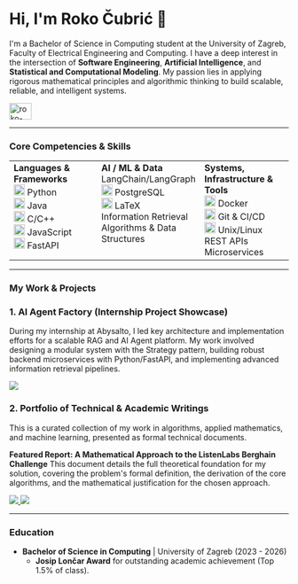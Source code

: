 # Hi, I'm Roko Čubrić 👋

I'm a Bachelor of Science in Computing student at the University of Zagreb, Faculty of Electrical Engineering and Computing. I have a deep interest in the intersection of **Software Engineering**, **Artificial Intelligence**, and **Statistical and Computational Modeling**. My passion lies in applying rigorous mathematical principles and algorithmic thinking to build scalable, reliable, and intelligent systems.

<p align="left">
  <a href="https://linkedin.com/in/roko-cubric" target="blank"><img align="center" src="https://raw.githubusercontent.com/rahuldkjain/github-profile-readme-generator/master/src/images/icons/Social/linked-in-alt.svg"  alt="roko-cubric" height="30" width="40" /></a>
</p>

---

### Core Competencies & Skills

<table>
  <tr>
    <td valign="top" width="33%">
      <strong>Languages & Frameworks</strong><br>
      <img src="https://cdn.jsdelivr.net/gh/devicons/devicon/icons/python/python-original.svg" alt="Python" width="20" height="20"/> Python<br>
      <img src="https://cdn.jsdelivr.net/gh/devicons/devicon/icons/java/java-original.svg" alt="Java" width="20" height="20"/> Java<br>
      <img src="https://cdn.jsdelivr.net/gh/devicons/devicon/icons/cplusplus/cplusplus-original.svg" alt="C++" width="20" height="20"/> C/C++<br>
      <img src="https://cdn.jsdelivr.net/gh/devicons/devicon/icons/javascript/javascript-original.svg" alt="JavaScript" width="20" height="20"/> JavaScript<br>
      <img src="https://cdn.jsdelivr.net/gh/devicons/devicon/icons/fastapi/fastapi-original.svg" alt="FastAPI" width="20" height="20"/> FastAPI<br>
    </td>
    <td valign="top" width="33%">
      <strong>AI / ML & Data</strong><br>
      LangChain/LangGraph<br>
      <img src="https://cdn.jsdelivr.net/gh/devicons/devicon/icons/postgresql/postgresql-original.svg" alt="PostgreSQL" width="20" height="20"/> PostgreSQL<br>
      <img src="https://cdn.jsdelivr.net/gh/devicons/devicon/icons/latex/latex-original.svg" alt="LaTeX" width="20" height="20"/> LaTeX<br>
      Information Retrieval<br>
      Algorithms & Data Structures<br>
    </td>
    <td valign="top" width="33%">
      <strong>Systems, Infrastructure & Tools</strong><br>
      <img src="https://cdn.jsdelivr.net/gh/devicons/devicon/icons/docker/docker-original.svg" alt="Docker" width="20" height="20"/> Docker<br>
      <img src="https://cdn.jsdelivr.net/gh/devicons/devicon/icons/git/git-original.svg" alt="Git" width="20" height="20"/> Git & CI/CD<br>
      <img src="https://cdn.jsdelivr.net/gh/devicons/devicon/icons/linux/linux-original.svg" alt="Linux" width="20" height="20"/> Unix/Linux<br>
      REST APIs<br>
      Microservices<br>
    </td>
  </tr>
</table>

---

### My Work & Projects

### 1. AI Agent Factory (Internship Project Showcase)
During my internship at Abysalto, I led key architecture and implementation efforts for a scalable RAG and AI Agent platform. My work involved designing a modular system with the Strategy pattern, building robust backend microservices with Python/FastAPI, and implementing advanced information retrieval pipelines.

<a href="https://github.com/[YOUR_USERNAME]/AI-Agent-RAG-Platform" target="blank">
  <img src="https://img.shields.io/badge/-View Project Showcase-blue?style=for-the-badge&logo=github">
</a>

### 2. Portfolio of Technical & Academic Writings
This is a curated collection of my work in algorithms, applied mathematics, and machine learning, presented as formal technical documents.

**Featured Report: A Mathematical Approach to the ListenLabs Berghain Challenge**
This document details the full theoretical foundation for my solution, covering the problem's formal definition, the derivation of the core algorithms, and the mathematical justification for the chosen approach.

<a href="https://github.com/[YOUR_USERNAME]/Technical-Writings/blob/main/berghain-challenge/Berghain_Challenge_Mathematical_Approach.pdf" target="blank">
  <img src="https://img.shields.io/badge/-Read the Berghain Challenge Report (PDF)-red?style=for-the-badge&logo=adobe-acrobat-reader">
</a>
<a href="https://github.com/[YOUR_USERNAME]/Technical-Writings" target="blank">
  <img src="https://img.shields.io/badge/-Explore All Writings-grey?style=for-the-badge&logo=github">
</a>

---

### Education

- **Bachelor of Science in Computing** | University of Zagreb (2023 - 2026)
  - **Josip Lončar Award** for outstanding academic achievement (Top 1.5% of class).
